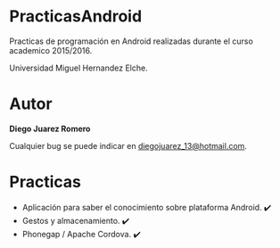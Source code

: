 PracticasAndroid
===
Practicas de programación en Android realizadas durante el curso academico 2015/2016.

Universidad Miguel Hernandez Elche.
# Autor
**Diego Juarez Romero**

Cualquier bug se puede indicar en diegojuarez_13@hotmail.com.
# Practicas
 * Aplicación para saber el conocimiento sobre plataforma Android. :heavy_check_mark:
 * Gestos y almacenamiento. :heavy_check_mark:
 * Phonegap / Apache Cordova. :heavy_check_mark:

